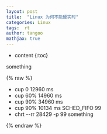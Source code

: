 ```yaml
---
layout: post
title:  "Linux 为何不能硬实时"
categories: Linux
tags:  rt
author: tangoo
mathjax: true
---
```



* content
{:toc}

something






{% raw %}


* cup 0    12960 ms
* cup 60%  14960 ms
* cup 90%  34960 ms
* cup 90%  10134 ms SCHED_FIFO 99
* chrt --rr 28429 -p 99 
something


{% endraw %}